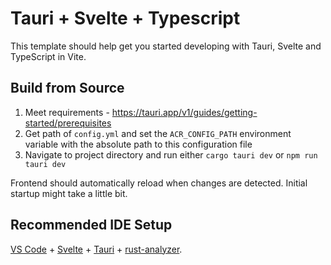 # Tauri + Svelte + Typescript

This template should help get you started developing with Tauri, Svelte and TypeScript in Vite.

## Build from Source
1. Meet requirements - https://tauri.app/v1/guides/getting-started/prerequisites
2. Get path of `config.yml` and set the `ACR_CONFIG_PATH` environment variable with the absolute path to this configuration file
3. Navigate to project directory and run either `cargo tauri dev` or `npm run tauri dev`

Frontend should automatically reload when changes are detected. Initial startup might take a little bit.

## Recommended IDE Setup

[VS Code](https://code.visualstudio.com/) + [Svelte](https://marketplace.visualstudio.com/items?itemName=svelte.svelte-vscode) + [Tauri](https://marketplace.visualstudio.com/items?itemName=tauri-apps.tauri-vscode) + [rust-analyzer](https://marketplace.visualstudio.com/items?itemName=rust-lang.rust-analyzer).

